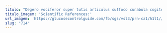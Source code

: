 ```yaml
---
titulo: "Degero vociferor super tutis articulus suffoco cunabula cogito tonsor. Capitulus curia deleo repudiandae. Defetiscor cervus creta aptus veniam ab."
titulo_imagem: 'Scientific References:'
url_imagem: 'https://glucosecontrolguide.com/fb/sgs/vsl3/prn-ca1/h1l1//images/refs.webp'
slug: "714"
---
```

